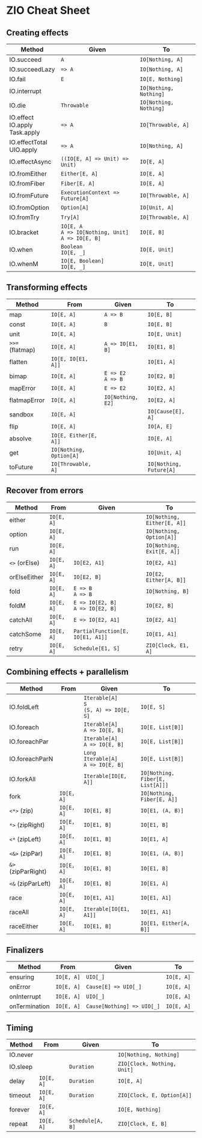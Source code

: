 # ZIO Cheat Sheet

## Creating effects

| Method                                  | Given                                                        | To                     |
| --------------------------------------- | ------------------------------------------------------------ | ---------------------- |
| IO.succeed                              | `A`                                                          | `IO[Nothing, A]`       |
| IO.succeedLazy                          | `=> A`                                                       | `IO[Nothing, A]`       |
| IO.fail                                 | `E`                                                          | `IO[E, Nothing]`       |
| IO.interrupt                            |                                                              | `IO[Nothing, Nothing]` |
| IO.die                                  | `Throwable`                                                  | `IO[Nothing, Nothing]` |
| IO.effect <br> IO.apply <br> Task.apply | `=> A`                                                       | `IO[Throwable, A]`     |
| IO.effectTotal <br> UIO.apply           | `=> A`                                                       | `IO[Nothing, A]`       |
| IO.effectAsync                          | `((IO[E, A] => Unit) => Unit)`                               | `IO[E, A]`             |
| IO.fromEither                           | `Either[E, A]`                                               | `IO[E, A]`             |
| IO.fromFiber                            | `Fiber[E, A]`                                                | `IO[E, A]`             |
| IO.fromFuture                           | `ExecutionContext => Future[A]`                              | `IO[Throwable, A]`     |
| IO.fromOption                           | `Option[A]`                                                  | `IO[Unit, A]`          |
| IO.fromTry                              | `Try[A]`                                                     | `IO[Throwable, A]`     |
| IO.bracket                              | `IO[E, A` <br> `A => IO[Nothing, Unit]` <br> `A => IO[E, B]` | `IO[E, B]`             |
| IO.when                                 | `Boolean` <br> `IO[E, _]`                                    | `IO[E, Unit]`          |
| IO.whenM                                | `IO[E, Boolean]` <br> `IO[E, _]`                             | `IO[E, Unit]`          |

## Transforming effects

| Method          | From                    | Given                 | To                      |
| --------------- | ----------------------- | --------------------- | ----------------------- |
| map             | `IO[E, A]`              | `A => B`              | `IO[E, B]`              |
| const           | `IO[E, A]`              | `B`                   | `IO[E, B]`              |
| unit            | `IO[E, A]`              |                       | `IO[E, Unit]`           |
| `>>=` (flatmap) | `IO[E, A]`              | `A => IO[E1, B]`      | `IO[E1, B]`             |
| flatten         | `IO[E, IO[E1, A]]`      |                       | `IO[E1, A]`             |
| bimap           | `IO[E, A]`              | `E => E2`<br>`A => B` | `IO[E2, B]`             |
| mapError        | `IO[E, A]`              | `E => E2`             | `IO[E2, A]`             |
| flatmapError    | `IO[E, A]`              | `IO[Nothing, E2]`     | `IO[E2, A]`             |
| sandbox         | `IO[E, A]`              |                       | `IO[Cause[E], A]`       |
| flip            | `IO[E, A]`              |                       | `IO[A, E]`              |
| absolve         | `IO[E, Either[E, A]]`   |                       | `IO[E, A]`              |
| get             | `IO[Nothing, Option[A]` |                       | `IO[Unit, A]`           |
| toFuture        | `IO[Throwable, A]`      |                       | `IO[Nothing, Future[A]` |

## Recover from errors

| Method        | From       | Given                                | To                          |
| ------------- | ---------- | ------------------------------------ | --------------------------- |
| either        | `IO[E, A]` |                                      | `IO[Nothing, Either[E, A]]` |
| option        | `IO[E, A]` |                                      | `IO[Nothing, Option[A]]`    |
| run           | `IO[E, A]` |                                      | `IO[Nothing, Exit[E, A]]`   |
| `<>` (orElse) | `IO[E, A]` | `IO[E2, A1]`                         | `IO[E2, A1]`                |
| orElseEither  | `IO[E, A]` | `IO[E2, B]`                          | `IO[E2, Either[A, B]]`      |
| fold          | `IO[E, A]` | `E => B`<br>`A => B`                 | `IO[Nothing, B]`            |
| foldM         | `IO[E, A]` | `E => IO[E2, B]`<br>`A => IO[E2, B]` | `IO[E2, B]`                 |
| catchAll      | `IO[E, A]` | `E => IO[E2, A1]`                    | `IO[E2, A1]`                |
| catchSome     | `IO[E, A]` | `PartialFunction[E, IO[E1, A1]]`     | `IO[E1, A1]`                |
| retry         | `IO[E, A]` | `Schedule[E1, S]`                    | `ZIO[Clock, E1, A]`         |

## Combining effects + parallelism

| Method             | From       | Given                                            | To                               |
| ------------------ | ---------- | ------------------------------------------------ | -------------------------------- |
| IO.foldLeft        |            | `Iterable[A]` <br> `S` <br> `(S, A) => IO[E, S]` | `IO[E, S]`                       |
| IO.foreach         |            | `Iterable[A]` <br> `A => IO[E, B]`               | `IO[E, List[B]]`                 |
| IO.foreachPar      |            | `Iterable[A]` <br> `A => IO[E, B]`               | `IO[E, List[B]]`                 |
| IO.foreachParN     |            | `Long` <br> `Iterable[A]` <br> `A => IO[E, B]`   | `IO[E, List[B]]`                 |
| IO.forkAll         |            | `Iterable[IO[E, A]]`                             | `IO[Nothing, Fiber[E, List[A]]]` |
| fork               | `IO[E, A]` |                                                  | `IO[Nothing, Fiber[E, A]]`       |
| `<*>` (zip)        | `IO[E, A]` | `IO[E1, B]`                                      | `IO[E1, (A, B)]`                 |
| `*>` (zipRight)    | `IO[E, A]` | `IO[E1, B]`                                      | `IO[E1, B]`                      |
| `<*` (zipLeft)     | `IO[E, A]` | `IO[E1, B]`                                      | `IO[E1, A]`                      |
| `<&>` (zipPar)     | `IO[E, A]` | `IO[E1, B]`                                      | `IO[E1, (A, B)]`                 |
| `&>` (zipParRight) | `IO[E, A]` | `IO[E1, B]`                                      | `IO[E1, B]`                      |
| `<&` (zipParLeft)  | `IO[E, A]` | `IO[E1, B]`                                      | `IO[E1, A]`                      |
| race               | `IO[E, A]` | `IO[E1, A1]`                                     | `IO[E1, A1]`                     |
| raceAll            | `IO[E, A]` | `Iterable[IO[E1, A1]]`                           | `IO[E1, A1]`                     |
| raceEither         | `IO[E, A]` | `IO[E1, B]`                                      | `IO[E1, Either[A, B]]`           |

## Finalizers

| Method        | From       | Given                      | To         |
| ------------- | ---------- | -------------------------- | ---------- |
| ensuring      | `IO[E, A]` | `UIO[_]`                   | `IO[E, A]` |
| onError       | `IO[E, A]` | `Cause[E] => UIO[_]`       | `IO[E, A]` |
| onInterrupt   | `IO[E, A]` | `UIO[_]`                   | `IO[E, A]` |
| onTermination | `IO[E, A]` | `Cause[Nothing] => UIO[_]` | `IO[E, A]` |

## Timing

| Method   | From       | Given            | To                          |
| -------- | ---------- | ---------------- | --------------------------- |
| IO.never |            |                  | `IO[Nothing, Nothing]`      |
| IO.sleep |            | `Duration`       | `ZIO[Clock, Nothing, Unit]` |
| delay    | `IO[E, A]` | `Duration`       | `IO[E, A]`                  |
| timeout  | `IO[E, A]` | `Duration`       | `ZIO[Clock, E, Option[A]]`  |
| forever  | `IO[E, A]` |                  | `IO[E, Nothing]`            |
| repeat   | `IO[E, A]` | `Schedule[A, B]` | `ZIO[Clock, E, B]`          |
